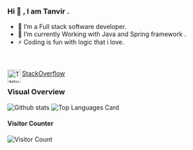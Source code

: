 ### Hi 👋 , I am Tanvir  .

- 🔭  I’m a Full stack software developer.
- 🌱  I’m currently Working with Java and Spring framework .
- ⚡  Coding is fun with logic that i love.

<br>
<br>

<a href="http://stackoverflow.com/users/3409234/tanvirchowdhury">
  <img align="left" alt="Tanvir | StackOverflow" width="30px" src="https://github.com/stephsharp/badgeoverflow/blob/master/assets/images/badgeoverflow_logo.png"/>
  StackOverflow
</a>


### Visual Overview<br>
![Github stats](https://github-readme-stats.vercel.app/api?username=tanvirgh&theme=vue&show_icons=true&count_private=true&hide=issues,contribs)
![Top Languages Card](https://github-readme-stats.vercel.app/api/top-langs/?username=tanvirgh&layout=compact)
<br>
#### Visitor Counter<br>
![Visitor Count](https://profile-counter.glitch.me/{tanvirgh}/count.svg)

